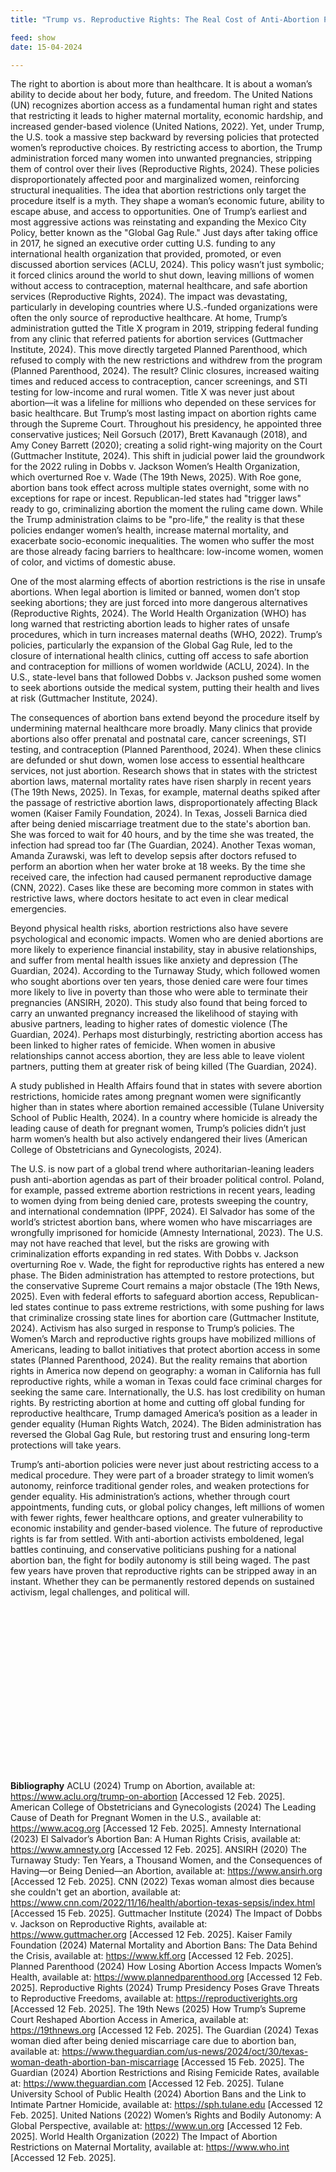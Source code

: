```yaml
---
title: "Trump vs. Reproductive Rights: The Real Cost of Anti-Abortion Policies by Nergis Inal"

feed: show
date: 15-04-2024

---
```


<!-- This is the first article.

Link: <a href="https://www.example.com" target="_blank" rel="noopener noreferrer">Go to Example</a> -->


The right to abortion is about more than healthcare. It is about a woman’s ability to decide about her body, future, and freedom. The United Nations (UN) recognizes abortion access as a fundamental human right and states that restricting it leads to higher maternal mortality, economic hardship, and increased gender-based violence (United Nations, 2022). Yet, under Trump, the U.S. took a massive step backward by reversing policies that protected women’s reproductive choices. By restricting access to abortion, the Trump administration forced many women into unwanted pregnancies, stripping them of control over their lives (Reproductive Rights, 2024). These policies disproportionately affected poor and marginalized women, reinforcing structural inequalities. The idea that abortion restrictions only target the procedure itself is a myth. They shape a woman’s economic future, ability to escape abuse, and access to opportunities.
One of Trump’s earliest and most aggressive actions was reinstating and expanding the Mexico City Policy, better known as the "Global Gag Rule." Just days after taking office in 2017, he signed an executive order cutting U.S. funding to any international health organization that provided, promoted, or even discussed abortion services (ACLU, 2024). This policy wasn’t just symbolic; it forced clinics around the world to shut down, leaving millions of women without access to contraception, maternal healthcare, and safe abortion services (Reproductive Rights, 2024). The impact was devastating, particularly in developing countries where U.S.-funded organizations were often the only source of reproductive healthcare.
At home, Trump’s administration gutted the Title X program in 2019, stripping federal funding from any clinic that referred patients for abortion services (Guttmacher Institute, 2024). This move directly targeted Planned Parenthood, which refused to comply with the new restrictions and withdrew from the program (Planned Parenthood, 2024). The result? Clinic closures, increased waiting times and reduced access to contraception, cancer screenings, and STI testing for low-income and rural women. Title X was never just about abortion—it was a lifeline for millions who depended on these services for basic healthcare. But Trump’s most lasting impact on abortion rights came through the Supreme Court. Throughout his presidency, he appointed three conservative justices; Neil Gorsuch (2017), Brett Kavanaugh (2018), and Amy Coney Barrett (2020); creating a solid right-wing majority on the Court (Guttmacher Institute, 2024). 
This shift in judicial power laid the groundwork for the 2022 ruling in Dobbs v. Jackson Women’s Health Organization, which overturned Roe v. Wade (The 19th News, 2025). With Roe gone, abortion bans took effect across multiple states overnight, some with no exceptions for rape or incest. Republican-led states had "trigger laws" ready to go, criminalizing abortion the moment the ruling came down. While the Trump administration claims to be "pro-life," the reality is that these policies endanger women’s health, increase maternal mortality, and exacerbate socio-economic inequalities. The women who suffer the most are those already facing barriers to healthcare: low-income women, women of color, and victims of domestic abuse.

One of the most alarming effects of abortion restrictions is the rise in unsafe abortions. When legal abortion is limited or banned, women don’t stop seeking abortions; they are just forced into more dangerous alternatives (Reproductive Rights, 2024). The World Health Organization (WHO) has long warned that restricting abortion leads to higher rates of unsafe procedures, which in turn increases maternal deaths (WHO, 2022). Trump’s policies, particularly the expansion of the Global Gag Rule, led to the closure of international health clinics, cutting off access to safe abortion and contraception for millions of women worldwide (ACLU, 2024). In the U.S., state-level bans that followed Dobbs v. Jackson pushed some women to seek abortions outside the medical system, putting their health and lives at risk (Guttmacher Institute, 2024).

The consequences of abortion bans extend beyond the procedure itself by undermining maternal healthcare more broadly. Many clinics that provide abortions also offer prenatal and postnatal care, cancer screenings, STI testing, and contraception (Planned Parenthood, 2024). When these clinics are defunded or shut down, women lose access to essential healthcare services, not just abortion. Research shows that in states with the strictest abortion laws, maternal mortality rates have risen sharply in recent years (The 19th News, 2025). In Texas, for example, maternal deaths spiked after the passage of restrictive abortion laws, disproportionately affecting Black women (Kaiser Family Foundation, 2024). In Texas, Josseli Barnica died after being denied miscarriage treatment due to the state's abortion ban. She was forced to wait for 40 hours, and by the time she was treated, the infection had spread too far (The Guardian, 2024). Another Texas woman, Amanda Zurawski, was left to develop sepsis after doctors refused to perform an abortion when her water broke at 18 weeks. By the time she received care, the infection had caused permanent reproductive damage (CNN, 2022). Cases like these are becoming more common in states with restrictive laws, where doctors hesitate to act even in clear medical emergencies.

Beyond physical health risks, abortion restrictions also have severe psychological and economic impacts. Women who are denied abortions are more likely to experience financial instability, stay in abusive relationships, and suffer from mental health issues like anxiety and depression (The Guardian, 2024).  According to the Turnaway Study, which followed women who sought abortions over ten years, those denied care were four times more likely to live in poverty than those who were able to terminate their pregnancies (ANSIRH, 2020). This study also found that being forced to carry an unwanted pregnancy increased the likelihood of staying with abusive partners, leading to higher rates of domestic violence (The Guardian, 2024). Perhaps most disturbingly, restricting abortion access has been linked to higher rates of femicide. When women in abusive relationships cannot access abortion, they are less able to leave violent partners, putting them at greater risk of being killed (The Guardian, 2024). 

A study published in Health Affairs found that in states with severe abortion restrictions, homicide rates among pregnant women were significantly higher than in states where abortion remained accessible (Tulane University School of Public Health, 2024). In a country where homicide is already the leading cause of death for pregnant women, Trump’s policies didn’t just harm women’s health but also actively endangered their lives (American College of Obstetricians and Gynecologists, 2024).

The U.S. is now part of a global trend where authoritarian-leaning leaders push anti-abortion agendas as part of their broader political control. Poland, for example, passed extreme abortion restrictions in recent years, leading to women dying from being denied care, protests sweeping the country, and international condemnation (IPPF, 2024). El Salvador has some of the world’s strictest abortion bans, where women who have miscarriages are wrongfully imprisoned for homicide (Amnesty International, 2023). The U.S. may not have reached that level, but the risks are growing with criminalization efforts expanding in red states.
With Dobbs v. Jackson overturning Roe v. Wade, the fight for reproductive rights has entered a new phase. The Biden administration has attempted to restore protections, but the conservative Supreme Court remains a major obstacle (The 19th News, 2025). Even with federal efforts to safeguard abortion access, Republican-led states continue to pass extreme restrictions, with some pushing for laws that criminalize crossing state lines for abortion care (Guttmacher Institute, 2024). Activism has also surged in response to Trump’s policies. The Women’s March and reproductive rights groups have mobilized millions of Americans, leading to ballot initiatives that protect abortion access in some states (Planned Parenthood, 2024). But the reality remains that abortion rights in America now depend on geography: a woman in California has full reproductive rights, while a woman in Texas could face criminal charges for seeking the same care. Internationally, the U.S. has lost credibility on human rights. By restricting abortion at home and cutting off global funding for reproductive healthcare, Trump damaged America’s position as a leader in gender equality (Human Rights Watch, 2024). The Biden administration has reversed the Global Gag Rule, but restoring trust and ensuring long-term protections will take years.

Trump’s anti-abortion policies were never just about restricting access to a medical procedure. They were part of a broader strategy to limit women’s autonomy, reinforce traditional gender roles, and weaken protections for gender equality. His administration’s actions, whether through court appointments, funding cuts, or global policy changes, left millions of women with fewer rights, fewer healthcare options, and greater vulnerability to economic instability and gender-based violence. The future of reproductive rights is far from settled. With anti-abortion activists emboldened, legal battles continuing, and conservative politicians pushing for a national abortion ban, the fight for bodily autonomy is still being waged. The past few years have proven that reproductive rights can be stripped away in an instant. Whether they can be permanently restored depends on sustained activism, legal challenges, and political will. 

<p>&nbsp;</p>
<p>&nbsp;</p>
<p>&nbsp;</p>
<p>&nbsp;</p>
<p>&nbsp;</p>
<p>&nbsp;</p>
<p>&nbsp;</p>
<p>&nbsp;</p>
<p>&nbsp;</p>

**Bibliography** 
ACLU (2024) Trump on Abortion, available at: https://www.aclu.org/trump-on-abortion [Accessed 12 Feb. 2025].
American College of Obstetricians and Gynecologists (2024) The Leading Cause of Death for Pregnant Women in the U.S., available at: https://www.acog.org [Accessed 12 Feb. 2025].
Amnesty International (2023) El Salvador’s Abortion Ban: A Human Rights Crisis, available at: https://www.amnesty.org [Accessed 12 Feb. 2025].
ANSIRH (2020) The Turnaway Study: Ten Years, a Thousand Women, and the Consequences of Having—or Being Denied—an Abortion, available at: https://www.ansirh.org [Accessed 12 Feb. 2025].
CNN (2022) Texas woman almost dies because she couldn't get an abortion, available at: https://www.cnn.com/2022/11/16/health/abortion-texas-sepsis/index.html [Accessed 15 Feb. 2025].
Guttmacher Institute (2024) The Impact of Dobbs v. Jackson on Reproductive Rights, available at: https://www.guttmacher.org [Accessed 12 Feb. 2025].
Kaiser Family Foundation (2024) Maternal Mortality and Abortion Bans: The Data Behind the Crisis, available at: https://www.kff.org [Accessed 12 Feb. 2025].
Planned Parenthood (2024) How Losing Abortion Access Impacts Women’s Health, available at: https://www.plannedparenthood.org [Accessed 12 Feb. 2025].
Reproductive Rights (2024) Trump Presidency Poses Grave Threats to Reproductive Freedoms, available at: https://reproductiverights.org [Accessed 12 Feb. 2025].
The 19th News (2025) How Trump’s Supreme Court Reshaped Abortion Access in America, available at: https://19thnews.org [Accessed 12 Feb. 2025].
The Guardian (2024) Texas woman died after being denied miscarriage care due to abortion ban, available at: https://www.theguardian.com/us-news/2024/oct/30/texas-woman-death-abortion-ban-miscarriage [Accessed 15 Feb. 2025].
The Guardian (2024) Abortion Restrictions and Rising Femicide Rates, available at: https://www.theguardian.com [Accessed 12 Feb. 2025].
Tulane University School of Public Health (2024) Abortion Bans and the Link to Intimate Partner Homicide, available at: https://sph.tulane.edu [Accessed 12 Feb. 2025].
United Nations (2022) Women’s Rights and Bodily Autonomy: A Global Perspective, available at: https://www.un.org [Accessed 12 Feb. 2025].
World Health Organization (2022) The Impact of Abortion Restrictions on Maternal Mortality, available at: https://www.who.int [Accessed 12 Feb. 2025].

